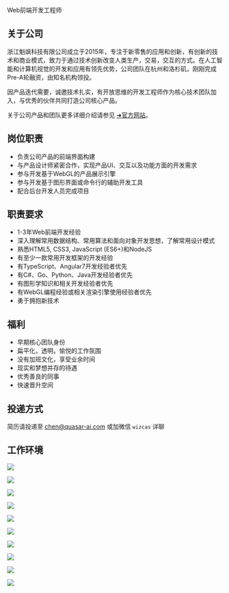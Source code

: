 Web前端开发工程师

## 关于公司

浙江魁飒科技有限公司成立于2015年，专注于新零售的应用和创新，有创新的技术和商业模式，致力于通过技术创新改变人类生产，交易，交互的方式。在人工智能和计算机视觉的开发和应用有领先优势，公司团队在杭州和洛杉矶，刚刚完成Pre-A轮融资，由知名机构领投。

因产品迭代需要，诚邀技术扎实，有开放思维的开发工程师作为核心技术团队加入，与优秀的伙伴共同打造公司核心产品。

关于公司产品和团队更多详细介绍请参见 [➜官方网站](http://quasar-ai.sxl.cn/)。

## 岗位职责

- 负责公司产品的前端界面构建
- 与产品设计师紧密合作，实现产品UI、交互以及功能方面的开发需求
- 参与开发基于WebGL的产品展示引擎
- 参与开发基于图形界面或命令行的辅助开发工具
- 配合后台开发人员完成项目

## 职责要求

- 1-3年Web前端开发经验
- 深入理解常用数据结构、常用算法和面向对象开发思想，了解常用设计模式
- 熟悉HTML5, CSS3, JavaScript (ES6+)和NodeJS
- 有至少一款常用开发框架的开发经验
- 有TypeScript、Angular7开发经验者优先
- 有C#、Go、Python、Java开发经验者优先
- 有图形学知识和相关开发经验者优先
- 有WebGL编程经验或相关渲染引擎使用经验者优先
- 勇于拥抱新技术

## 福利

- 早期核心团队身份
- 扁平化，透明，愉悦的工作氛围
- 没有加班文化，享受业余时间
- 现实和梦想并存的待遇
- 优秀善良的同事
- 快速晋升空间

## 投递方式
简历请投递至 chen@quasar-ai.com
或加微信 `wizcas` 详聊

## 工作环境

![](https://siteassets.quasarproductions.cn/office/18b25d040345eed16809921a0c3ef730.jpg?x-oss-process=style/w700)

![](https://siteassets.quasarproductions.cn/office/03be287beb61168eda6194b0cfda0c1cc682845db9fd5840b48d32b6927b5c71.jpg?x-oss-process=style/w700)

![](https://siteassets.quasarproductions.cn/office/11552026204_.pic.jpg?x-oss-process=style/w700)

![](https://siteassets.quasarproductions.cn/office/31552026206_.pic.jpg?x-oss-process=style/w700)

![](https://siteassets.quasarproductions.cn/office/meeting.jpg?x-oss-process=style/w700)

![](https://siteassets.quasarproductions.cn/office/jbs.jpg?x-oss-process=style/w700)

![](https://siteassets.quasarproductions.cn/office/calendar.jpg?x-oss-process=style/w700)

![](https://siteassets.quasarproductions.cn/office/29e12864105ee4737ab03cd740f779f2c682845db9fd5840b48d32b6927b5c71.jpg?x-oss-process=style/w700)

![](https://siteassets.quasarproductions.cn/office/3a93d480d0250ce7843dba224c69c8efc682845db9fd5840b48d32b6927b5c71.jpg?x-oss-process=style/w700)

![](https://siteassets.quasarproductions.cn/office/b43205ad5605fab79d5519f8b50e3926c682845db9fd5840b48d32b6927b5c71.jpg?x-oss-process=style/w700)